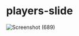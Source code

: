 # players-slide

![Screenshot (689)](https://github.com/eedrisofficial/players-slide/assets/103757525/34cea093-b264-46d3-9bf9-30458e87287c)
